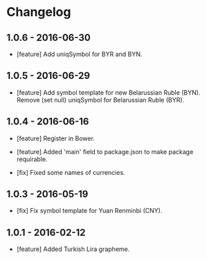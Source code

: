 # Changelog

## 1.0.6 - 2016-06-30

- [feature] Add uniqSymbol for BYR and BYN.

## 1.0.5 - 2016-06-29

- [feature] Add symbol template for new Belarussian Ruble (BYN). Remove (set null) uniqSymbol for Belarussian Ruble (BYR).

## 1.0.4 - 2016-06-16

- [feature] Register in Bower.

- [feature] Added 'main' field to package.json to make package requirable.

- [fix] Fixed some names of currencies.

## 1.0.3 - 2016-05-19

- [fix] Fix symbol template for Yuan Renminbi (CNY).

## 1.0.1 - 2016-02-12

- [feature] Added Turkish Lira grapheme.